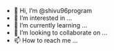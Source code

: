 - 👋 Hi, I’m @shivu96program
- 👀 I’m interested in ...
- 🌱 I’m currently learning ...
- 💞️ I’m looking to collaborate on ...
- 📫 How to reach me ...

<!---
shivu96program/shivu96program is a ✨ special ✨ repository because its `README.md` (this file) appears on your GitHub profile.
You can click the Preview link to take a look at your changes.
--->
